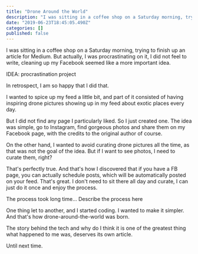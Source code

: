 ```yaml
---
title: "Drone Around the World"
description: "I was sitting in a coffee shop on a Saturday morning, trying to finish up an article for Medium. But actually, I was procrastinating on it…"
date: "2019-06-23T18:45:05.490Z"
categories: []
published: false
---
```


I was sitting in a coffee shop on a Saturday morning, trying to finish up an article for Medium. But actually, I was procrastinating on it, I did not feel to write, cleaning up my Facebook seemed like a more important idea.

IDEA: procrastination project

In retrospect, I am so happy that I did that. 

I wanted to spice up my feed a little bit, and part of it consisted of having inspiring drone pictures showing up in my feed about exotic places every day.

But I did not find any page I particularly liked. So I just created one. The idea was simple, go to Instagram, find gorgeous photos and share them on my Facebook page, with the credits to the original author of course.

On the other hand, I wanted to avoid curating drone pictures all the time, as that was not the goal of the idea. But if I want to see photos, I need to curate them, right?

That's perfectly true. And that's how I discovered that if you have a FB page, you can actually schedule posts, which will be automatically posted on your feed. That's great. I don't need to sit there all day and curate, I can just do it once and enjoy the process.

The process took long time… Describe the process here

One thing let to another, and I started coding. I wanted to make it simpler. And that's how drone-around-the-world was born. 

The story behind the tech and why do I think it is one of the greatest thing what happened to me was, deserves its own article.

Until next time.

